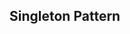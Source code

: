 <div id="title">

## Singleton Pattern
</div>

<div id="body">

<include src="what/container-inParent-asPanel.md" boilerplate />
<include src="implementation/container-inParent-asPanel.md" boilerplate />
<include src="evaluation/container-inParent-asPanel.md" boilerplate />

</div>